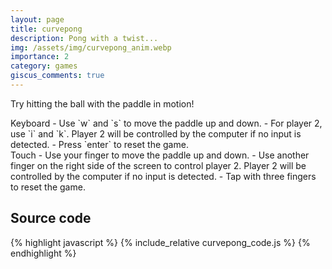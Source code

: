 ```yaml
---
layout: page
title: curvepong
description: Pong with a twist... 
img: /assets/img/curvepong_anim.webp
importance: 2
category: games
giscus_comments: true
---
```


<script src="https://cdn.jsdelivr.net/npm/p5@1.1.9/lib/p5.js"></script>
<script src="https://cdn.jsdelivr.net/npm/p5.capture@1.4.1/dist/p5.capture.umd.min.js"></script>
<script type="text/javascript" src="/_sketches/curvepong/curvepong_code.js"></script>

<div id="sketch-holder"></div>

Try hitting the ball with the paddle in motion!

<div class="row">
<div class="col-sm mt-3 mt-md-0" markdown="1">
Keyboard
- Use `w` and `s` to move the paddle up and down. 
- For player 2, use `i` and `k`. Player 2 will be controlled by the computer if no input is detected.
- Press `enter` to reset the game.
</div>
<div class="col-sm mt-3 mt-md-0" markdown="1">
Touch
- Use your finger to move the paddle up and down.
- Use another finger on the right side of the screen to control player 2. Player 2 will be controlled by the computer if no input is detected.
- Tap with three fingers to reset the game.
</div>
</div>

## Source code
{% highlight javascript %}
{% include_relative curvepong_code.js %}
{% endhighlight %}